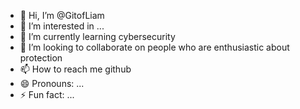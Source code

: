 - 👋 Hi, I’m @GitofLiam
- 👀 I’m interested in ...
- 🌱 I’m currently learning cybersecurity
- 💞️ I’m looking to collaborate on people who are enthusiastic about protection
- 📫 How to reach me github
- 😄 Pronouns: ...
- ⚡ Fun fact: ...

<!---
GitofLiam/GitofLiam is a ✨ special ✨ repository because its `README.md` (this file) appears on your GitHub profile.
You can click the Preview link to take a look at your changes.
--->
